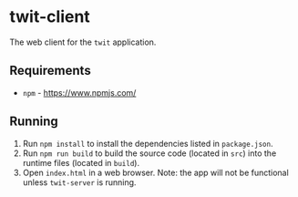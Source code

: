 # twit-client

The web client for the `twit` application.

## Requirements

* `npm` - https://www.npmjs.com/

## Running

1. Run `npm install` to install the dependencies listed in `package.json`.
2. Run `npm run build` to build the source code (located in `src`) into the runtime files (located in `build`).
3. Open `index.html` in a web browser. Note: the app will not be functional unless `twit-server` is running.
